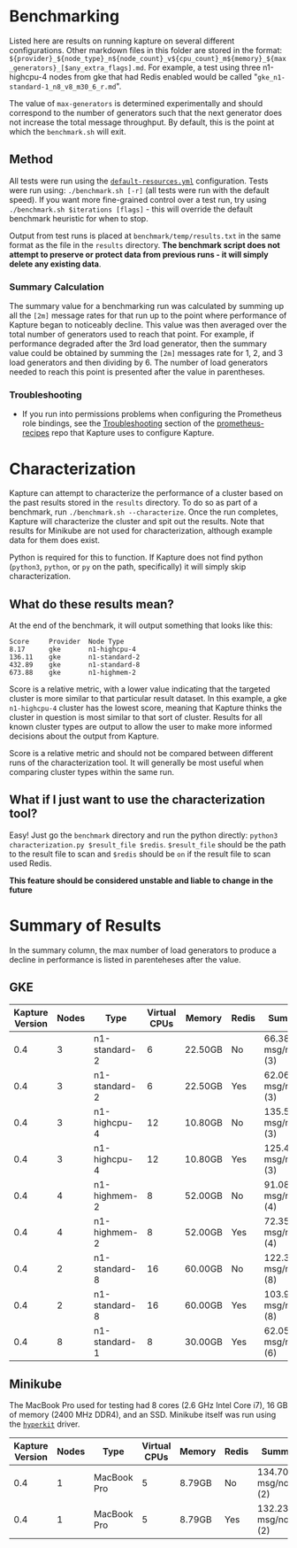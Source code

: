 # Benchmarking

Listed here are results on running kapture on several different configurations.  Other markdown files in this folder are stored in the format: `${provider}_${node_type}_n${node_count}_v${cpu_count}_m${memory}_${max_generators}_[$any_extra_flags].md`.  For example, a test using three n1-highcpu-4 nodes from gke that had Redis enabled would be called "`gke_n1-standard-1_n8_v8_m30_6_r.md`".

The value of `max-generators` is determined experimentally and should correspond to the number of generators such that the next generator does not increase the total message throughput.  By default, this is the point at which the `benchmark.sh` will exit.

## Method

All tests were run using the [`default-resources.yml`](../examples/default-resources.yml) configuration.  Tests were run using: `./benchmark.sh [-r]` (all tests were run with the default speed).  If you want more fine-grained control over a test run, try using `./benchmark.sh $iterations [flags]` - this will override the default benchmark heuristic for when to stop.

Output from test runs is placed at `benchmark/temp/results.txt` in the same format as the file in the `results` directory.  __The benchmark script does not attempt to preserve or protect data from previous runs - it will simply delete any existing data__.

### Summary Calculation

The summary value for a benchmarking run was calculated by summing up all the `[2m]` message rates for that run up to the point where performance of Kapture began to noticeably decline.  This value was then averaged over the total number of generators used to reach that point.  For example, if performance degraded after the 3rd load generator, then the summary value could be obtained by summing the `[2m]` messages rate for 1, 2, and 3 load generators and then dividing by 6.  The number of load generators needed to reach this point is presented after the value in parentheses.

### Troubleshooting

- If you run into permissions problems when configuring the Prometheus role bindings, see the [Troubleshooting](https://github.com/carbonrelay/prometheus-recipes#troubleshooting) section of the [prometheus-recipes](https://github.com/carbonrelay/prometheus-recipes) repo that Kapture uses to configure Kapture.

# Characterization

Kapture can attempt to characterize the performance of a cluster based on the past results stored in the `results` directory.  To do so as part of a benchmark, run `./benchmark.sh --characterize`.  Once the run completes, Kapture will characterize the cluster and spit out the results.  Note that results for Minikube are not used for characterization, although example data for them does exist.

Python is required for this to function.  If Kapture does not find python (`python3`, `python`, or `py` on the path, specifically) it will simply skip characterization.

## What do these results mean?

At the end of the benchmark, it will output something that looks like this:

```text
Score     Provider  Node Type           
8.17      gke       n1-highcpu-4        
136.11    gke       n1-standard-2       
432.89    gke       n1-standard-8       
673.88    gke       n1-highmem-2 
```

Score is a relative metric, with a lower value indicating that the targeted cluster is more similar to that particular result dataset.  In this example, a gke `n1-highcpu-4` cluster has the lowest score, meaning that Kapture thinks the cluster in question is most similar to that sort of cluster.  Results for all known cluster types are output to allow the user to make more informed decisions about the output from Kapture.

Score is a relative metric and should not be compared between different runs of the characterization tool.  It will generally be most useful when comparing cluster types within the same run.

## What if I just want to use the characterization tool?

Easy!  Just go the `benchmark` directory and run the python directly: `python3 characterization.py $result_file $redis`.  `$result_file` should be the path to the result file to scan and `$redis` should be `on` if the result file to scan used Redis.

__This feature should be considered unstable and liable to change in the future__

# Summary of Results

In the summary column, the max number of load generators to produce a decline in performance is listed in parenteheses after the value.

## GKE

| Kapture Version | Nodes | Type | Virtual CPUs | Memory | Redis | Summary | Full Results |
|-|-|-|-|-|-|-|-|
| 0.4 | 3 | n1-standard-2 | 6 | 22.50GB | No | 66.38 msg/node/s (3) | [gke_n1-standard-2_n3_v6_m23_3.md](./results/gke_n1-standard-2_n3_v6_m23_3.md) |
| 0.4 | 3 | n1-standard-2 | 6 | 22.50GB | Yes | 62.06 msg/node/s (3) | [gke_n1-standard-2_n3_v6_m23_3_r.md](./results/gke_n1-standard-2_n3_v6_m23_3_r.md) |
| 0.4 | 3 | n1-highcpu-4 | 12 | 10.80GB | No | 135.59 msg/node/s (3) | [gke_n1-highcpu-4_n3_v12_m11_3.md](./results/gke_n1-highcpu-4_n3_v12_m11_3.md) |
| 0.4 | 3 | n1-highcpu-4 | 12 | 10.80GB | Yes | 125.40 msg/node/s (3) | [gke_n1-highcpu-4_n3_v12_m11_3_r.md](./results/gke_n1-highcpu-4_n3_v12_m11_3_r.md) |
| 0.4 | 4 | n1-highmem-2 | 8 | 52.00GB | No | 91.08 msg/node/s (4) | [gke_n1-highmem-2_n4_v8_m52_4.md](./results/gke_n1-highmem-2_n4_v8_m52_4.md) |
| 0.4 | 4 | n1-highmem-2 | 8 | 52.00GB | Yes | 72.35 msg/node/s (4) | [gke_n1-highmem-2_n4_v8_m52_4_r.md](./results/gke_n1-highmem-2_n4_v8_m52_4_r.md) |
| 0.4 | 2 | n1-standard-8 | 16 | 60.00GB | No | 122.33 msg/node/s (8) | [gke_n1-standard-8_n2_v16_m60_8.md](./results/gke_n1-standard-8_n2_v16_m60_8.md) |
| 0.4 | 2 | n1-standard-8 | 16 | 60.00GB | Yes | 103.92 msg/node/s (8) | [gke_n1-standard-8_n2_v16_m60_8_r.md](./results/gke_n1-standard-8_n2_v16_m60_8_r.md) |
| 0.4 | 8 | n1-standard-1 | 8 | 30.00GB | Yes | 62.05 msg/node/s (6) | [gke_n1-standard-1_n8_v8_m30_6.md](./results/gke_n1-standard-1_n8_v8_m30_6.md)

## Minikube

The MacBook Pro used for testing had 8 cores (2.6 GHz Intel Core i7), 16 GB of memory (2400 MHz DDR4), and an SSD.  Minikube itself was run using the [`hyperkit`](https://github.com/kubernetes/minikube/blob/master/docs/drivers.md#hyperkit-driver) driver.

| Kapture Version | Nodes | Type | Virtual CPUs | Memory | Redis | Summary | Full Results |
|-|-|-|-|-|-|-|-|
| 0.4 | 1 | MacBook Pro | 5 | 8.79GB | No | 134.70 msg/node/s (2) | [minikube_none_n1_v5_m9.md](./results/minikube_none_n1_v5_m9.md) |
| 0.4 | 1 | MacBook Pro | 5 | 8.79GB | Yes | 132.23 msg/node/s (2) | [minikube_none_n1_v5_m9_r.md](./results/minikube_none_n1_v5_m9_r.md) |
